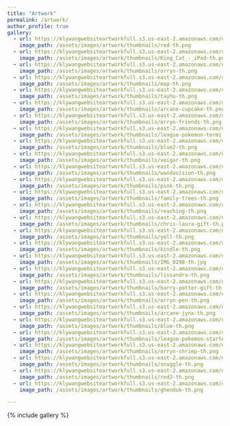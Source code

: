 ```yaml
---
title: "Artwork"
permalink: /artwork/
author_profile: true
gallery:
  - url: https://klywangwebsiteartworkfull.s3.us-east-2.amazonaws.com/downsampled/red-down.png
    image_path: /assets/images/artwork/thumbnails/red-th.png
  - url: https://klywangwebsiteartworkfull.s3.us-east-2.amazonaws.com/downsampled/King_Cat_-_iPad-down.png
    image_path: /assets/images/artwork/thumbnails/King_Cat_-_iPad-th.png
  - url: https://klywangwebsiteartworkfull.s3.us-east-2.amazonaws.com/downsampled/orryn-down.png
    image_path: /assets/images/artwork/thumbnails/orryn-th.png
  - url: https://klywangwebsiteartworkfull.s3.us-east-2.amazonaws.com/downsampled/map-down.png
    image_path: /assets/images/artwork/thumbnails/map-th.png
  - url: https://klywangwebsiteartworkfull.s3.us-east-2.amazonaws.com/downsampled/tayhu-down.png
    image_path: /assets/images/artwork/thumbnails/tayhu-th.png
  - url: https://klywangwebsiteartworkfull.s3.us-east-2.amazonaws.com/downsampled/arcane-cupcake-down.png
    image_path: /assets/images/artwork/thumbnails/arcane-cupcake-th.png
  - url: https://klywangwebsiteartworkfull.s3.us-east-2.amazonaws.com/downsampled/orryn-friends-down.png
    image_path: /assets/images/artwork/thumbnails/orryn-friends-th.png
  - url: https://klywangwebsiteartworkfull.s3.us-east-2.amazonaws.com/downsampled/league-pokemon-termi-pika-down.png
    image_path: /assets/images/artwork/thumbnails/league-pokemon-termi-pika-th.png
  - url: https://klywangwebsiteartworkfull.s3.us-east-2.amazonaws.com/downsampled/blue2-down.png
    image_path: /assets/images/artwork/thumbnails/blue2-th.png
  - url: https://klywangwebsiteartworkfull.s3.us-east-2.amazonaws.com/downsampled/veigar-down.png
    image_path: /assets/images/artwork/thumbnails/veigar-th.png
  - url: https://klywangwebsiteartworkfull.s3.us-east-2.amazonaws.com/downsampled/wandavision-down.png
    image_path: /assets/images/artwork/thumbnails/wandavision-th.png
  - url: https://klywangwebsiteartworkfull.s3.us-east-2.amazonaws.com/downsampled/pink-down.png
    image_path: /assets/images/artwork/thumbnails/pink-th.png
  - url: https://klywangwebsiteartworkfull.s3.us-east-2.amazonaws.com/downsampled/family-trees-down.png
    image_path: /assets/images/artwork/thumbnails/family-trees-th.png
  - url: https://klywangwebsiteartworkfull.s3.us-east-2.amazonaws.com/downsampled/reaching-down.png
    image_path: /assets/images/artwork/thumbnails/reaching-th.png
  - url: https://klywangwebsiteartworkfull.s3.us-east-2.amazonaws.com/downsampled/chris-laura-gift-down.png
    image_path: /assets/images/artwork/thumbnails/chris-laura-gift-th.png
  - url: https://klywangwebsiteartworkfull.s3.us-east-2.amazonaws.com/downsampled/yell-down.png
    image_path: /assets/images/artwork/thumbnails/yell-th.png
  - url: https://klywangwebsiteartworkfull.s3.us-east-2.amazonaws.com/downsampled/kindle-down.png
    image_path: /assets/images/artwork/thumbnails/kindle-th.png
  - url: https://klywangwebsiteartworkfull.s3.us-east-2.amazonaws.com/downsampled/IMG_0298-down.jpg
    image_path: /assets/images/artwork/thumbnails/IMG_0298-th.jpg
  - url: https://klywangwebsiteartworkfull.s3.us-east-2.amazonaws.com/downsampled/lissandra-down.png
    image_path: /assets/images/artwork/thumbnails/lissandra-th.png
  - url: https://klywangwebsiteartworkfull.s3.us-east-2.amazonaws.com/downsampled/harry-potter-gift-down.png
    image_path: /assets/images/artwork/thumbnails/harry-potter-gift-th.png
  - url: https://klywangwebsiteartworkfull.s3.us-east-2.amazonaws.com/downsampled/orryn-pen-down.png
    image_path: /assets/images/artwork/thumbnails/orryn-pen-th.png
  - url: https://klywangwebsiteartworkfull.s3.us-east-2.amazonaws.com/downsampled/arcane-jynx-down.png
    image_path: /assets/images/artwork/thumbnails/arcane-jynx-th.png
  - url: https://klywangwebsiteartworkfull.s3.us-east-2.amazonaws.com/downsampled/blue-down.png
    image_path: /assets/images/artwork/thumbnails/blue-th.png
  - url: https://klywangwebsiteartworkfull.s3.us-east-2.amazonaws.com/downsampled/league-pokemon-starters-down.png
    image_path: /assets/images/artwork/thumbnails/league-pokemon-starters-th.png
  - url: https://klywangwebsiteartworkfull.s3.us-east-2.amazonaws.com/downsampled/orryn-shrimp-down.png
    image_path: /assets/images/artwork/thumbnails/orryn-shrimp-th.png
  - url: https://klywangwebsiteartworkfull.s3.us-east-2.amazonaws.com/downsampled/snuggle-down.png
    image_path: /assets/images/artwork/thumbnails/snuggle-th.png
  - url: https://klywangwebsiteartworkfull.s3.us-east-2.amazonaws.com/downsampled/red2-down.png
    image_path: /assets/images/artwork/thumbnails/red2-th.png
  - url: https://klywangwebsiteartworkfull.s3.us-east-2.amazonaws.com/downsampled/ghenduk-down.png
    image_path: /assets/images/artwork/thumbnails/ghenduk-th.png

---
```


{% include gallery %}